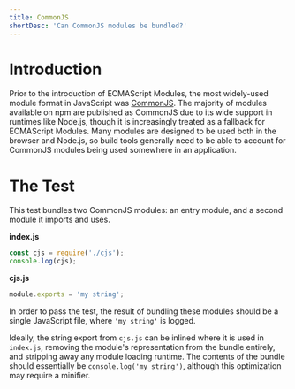 ```yaml
---
title: CommonJS
shortDesc: 'Can CommonJS modules be bundled?'
---
```


# Introduction

Prior to the introduction of ECMAScript Modules, the most widely-used module format in JavaScript was [CommonJS](https://nodejs.org/api/modules.html). The majority of modules available on npm are published as CommonJS due to its wide support in runtimes like Node.js, though it is increasingly treated as a fallback for ECMAScript Modules. Many modules are designed to be used both in the browser and Node.js, so build tools generally need to be able to account for CommonJS modules being used somewhere in an application.

# The Test

This test bundles two CommonJS modules: an entry module, and a second module it imports and uses.

**index.js**

```js
const cjs = require('./cjs');
console.log(cjs);
```

**cjs.js**

```js
module.exports = 'my string';
```

In order to pass the test, the result of bundling these modules should be a single JavaScript file, where `'my string'` is logged.

Ideally, the string export from `cjs.js` can be inlined where it is used in `index.js`, removing the module's representation from the bundle entirely, and stripping away any module loading runtime. The contents of the bundle should essentially be `console.log('my string')`, although this optimization may require a minifier.
